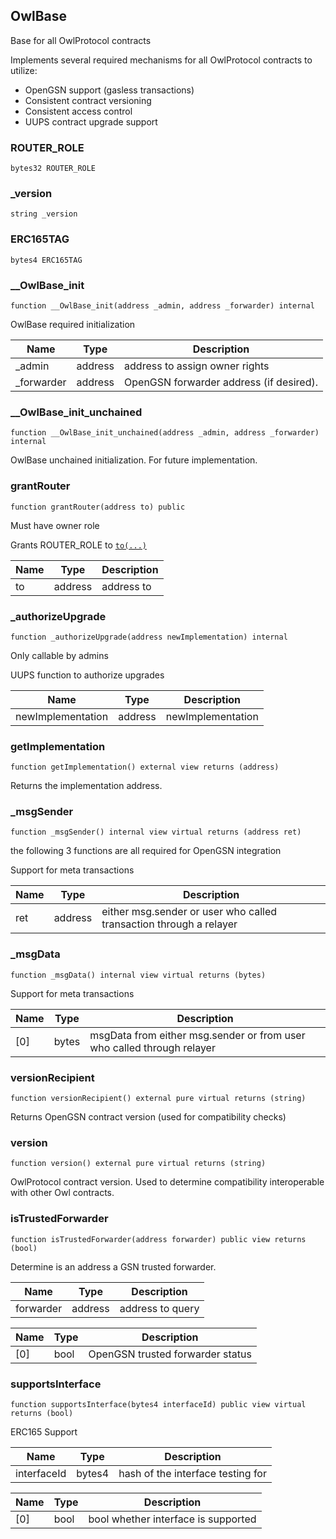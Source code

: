 ## OwlBase

Base for all OwlProtocol contracts

Implements several required mechanisms for all OwlProtocol contracts to
utilize:
- OpenGSN support (gasless transactions)
- Consistent contract versioning
- Consistent access control
- UUPS contract upgrade support

### ROUTER_ROLE

```solidity
bytes32 ROUTER_ROLE
```

### _version

```solidity
string _version
```

### ERC165TAG

```solidity
bytes4 ERC165TAG
```

### __OwlBase_init

```solidity
function __OwlBase_init(address _admin, address _forwarder) internal
```

OwlBase required initialization

| Name | Type | Description |
| ---- | ---- | ----------- |
| _admin | address | address to assign owner rights |
| _forwarder | address | OpenGSN forwarder address (if desired). |

### __OwlBase_init_unchained

```solidity
function __OwlBase_init_unchained(address _admin, address _forwarder) internal
```

OwlBase unchained initialization.
For future implementation.

### grantRouter

```solidity
function grantRouter(address to) public
```

Must have owner role

Grants ROUTER_ROLE to [`to(...)`](#to)

| Name | Type | Description |
| ---- | ---- | ----------- |
| to | address | address to |

### _authorizeUpgrade

```solidity
function _authorizeUpgrade(address newImplementation) internal
```

Only callable by admins

UUPS function to authorize upgrades

| Name | Type | Description |
| ---- | ---- | ----------- |
| newImplementation | address | newImplementation |

### getImplementation

```solidity
function getImplementation() external view returns (address)
```

Returns the implementation address.

### _msgSender

```solidity
function _msgSender() internal view virtual returns (address ret)
```

the following 3 functions are all required for OpenGSN integration

Support for meta transactions

| Name | Type | Description |
| ---- | ---- | ----------- |
| ret | address | either msg.sender or user who called transaction through a relayer |

### _msgData

```solidity
function _msgData() internal view virtual returns (bytes)
```

Support for meta transactions

| Name | Type | Description |
| ---- | ---- | ----------- |
| [0] | bytes | msgData from either msg.sender or from user who called through relayer |

### versionRecipient

```solidity
function versionRecipient() external pure virtual returns (string)
```

Returns OpenGSN contract version (used for compatibility checks)

### version

```solidity
function version() external pure virtual returns (string)
```

OwlProtocol contract version. Used to determine compatibility
interoperable with other Owl contracts.

### isTrustedForwarder

```solidity
function isTrustedForwarder(address forwarder) public view returns (bool)
```

Determine is an address a GSN trusted forwarder.

| Name | Type | Description |
| ---- | ---- | ----------- |
| forwarder | address | address to query |

| Name | Type | Description |
| ---- | ---- | ----------- |
| [0] | bool | OpenGSN trusted forwarder status |

### supportsInterface

```solidity
function supportsInterface(bytes4 interfaceId) public view virtual returns (bool)
```

ERC165 Support

| Name | Type | Description |
| ---- | ---- | ----------- |
| interfaceId | bytes4 | hash of the interface testing for |

| Name | Type | Description |
| ---- | ---- | ----------- |
| [0] | bool | bool whether interface is supported |

